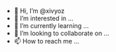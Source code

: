 - 👋 Hi, I’m @xivyoz
- 👀 I’m interested in ...
- 🌱 I’m currently learning ...
- 💞️ I’m looking to collaborate on ...
- 📫 How to reach me ...

<!---
xivyoz/xivyoz is a ✨ special ✨ repository because its `README.md` (this file) appears on your GitHub profile.
You can click the Preview link to take a look at your changes.
--->
